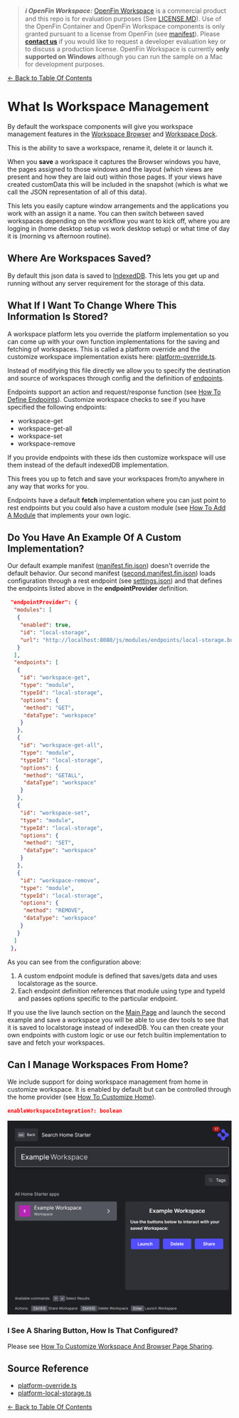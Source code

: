 > **_:information_source: OpenFin Workspace:_** [OpenFin Workspace](https://www.openfin.co/workspace/) is a commercial product and this repo is for evaluation purposes (See [LICENSE.MD](../LICENSE.MD)). Use of the OpenFin Container and OpenFin Workspace components is only granted pursuant to a license from OpenFin (see [manifest](../public/manifest.fin.json)). Please [**contact us**](https://www.openfin.co/workspace/poc/) if you would like to request a developer evaluation key or to discuss a production license.
> OpenFin Workspace is currently **only supported on Windows** although you can run the sample on a Mac for development purposes.

[<- Back to Table Of Contents](../README.md)

# What Is Workspace Management

By default the workspace components will give you workspace management features in the [Workspace Browser](./how-to-customize-browser.md) and [Workspace Dock](./how-to-customize-dock.md).

This is the ability to save a workspace, rename it, delete it or launch it.

When you **save** a workspace it captures the Browser windows you have, the pages assigned to those windows and the layout (which views are present and how they are laid out) within those pages. If your views have created customData this will be included in the snapshot (which is what we call the JSON representation of all of this data).

This lets you easily capture window arrangements and the applications you work with an assign it a name. You can then switch between saved workspaces depending on the workflow you want to kick off, where you are logging in (home desktop setup vs work desktop setup) or what time of day it is (morning vs afternoon routine).

## Where Are Workspaces Saved?

By default this json data is saved to [IndexedDB](https://developer.mozilla.org/en-US/docs/Web/API/IndexedDB_API). This lets you get up and running without any server requirement for the storage of this data.

## What If I Want To Change Where This Information Is Stored?

A workspace platform lets you override the platform implementation so you can come up with your own function implementations for the saving and fetching of workspaces. This is called a platform override and the customize workspace implementation exists here: [platform-override.ts](../client/src/framework/platform/platform-override.ts).

Instead of modifying this file directly we allow you to specify the destination and source of workspaces through config and the definition of [endpoints](./how-to-define-endpoints.md).

Endpoints support an action and request/response function (see [How To Define Endpoints](./how-to-define-endpoints.md)). Customize workspace checks to see if you have specified the following endpoints:

- workspace-get
- workspace-get-all
- workspace-set
- workspace-remove

If you provide endpoints with these ids then customize workspace will use them instead of the default indexedDB implementation.

This frees you up to fetch and save your workspaces from/to anywhere in any way that works for you.

Endpoints have a default **fetch** implementation where you can just point to rest endpoints but you could also have a custom module (see [How To Add A Module](./how-to-add-a-module.md) that implements your own logic.

## Do You Have An Example Of A Custom Implementation?

Our default example manifest ([manifest.fin.json](../public/manifest.fin.json)) doesn't override the default behavior. Our second manifest ([second.manifest.fin.json](../public/second.manifest.fin.json)) loads configuration through a rest endpoint (see [settings.json](../public/settings.json)) and that defines the endpoints listed above in the **endpointProvider** definition.

```json
 "endpointProvider": {
  "modules": [
   {
    "enabled": true,
    "id": "local-storage",
    "url": "http://localhost:8080/js/modules/endpoints/local-storage.bundle.js"
   }
  ],
  "endpoints": [
   {
    "id": "workspace-get",
    "type": "module",
    "typeId": "local-storage",
    "options": {
     "method": "GET",
     "dataType": "workspace"
    }
   },
   {
    "id": "workspace-get-all",
    "type": "module",
    "typeId": "local-storage",
    "options": {
     "method": "GETALL",
     "dataType": "workspace"
    }
   },
   {
    "id": "workspace-set",
    "type": "module",
    "typeId": "local-storage",
    "options": {
     "method": "SET",
     "dataType": "workspace"
    }
   },
   {
    "id": "workspace-remove",
    "type": "module",
    "typeId": "local-storage",
    "options": {
     "method": "REMOVE",
     "dataType": "workspace"
    }
   }
  ]
 },
```

As you can see from the configuration above:

1. A custom endpoint module is defined that saves/gets data and uses localstorage as the source.
2. Each endpoint definition references that module using type and typeId and passes options specific to the particular endpoint.

If you use the live launch section on the [Main Page](../README.md) and launch the second example and save a workspace you will be able to use dev tools to see that it is saved to localstorage instead of indexedDB. You can then create your own endpoints with custom logic or use our fetch builtin implementation to save and fetch your workspaces.

## Can I Manage Workspaces From Home?

We include support for doing workspace management from home in customize workspace. It is enabled by default but can be controlled through the home provider (see [How To Customize Home](./how-to-customize-home.md)).

```json
enableWorkspaceIntegration?: boolean
```

![Home Workspace Management](./assets/home-workspace-management.png)

### I See A Sharing Button, How Is That Configured?

Please see [How To Customize Workspace And Browser Page Sharing](./how-to-customize-workspace-browser-page-sharing.md).

## Source Reference

- [platform-override.ts](../client/src/framework/platform/platform-override.ts)
- [platform-local-storage.ts](../client/src/modules/endpoints/local-storage/platform-local-storage.ts)

[<- Back to Table Of Contents](../README.md)
